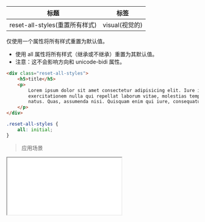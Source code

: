 | 标题                             | 标签           |
| -------------------------------- | -------------- |
| reset-all-styles(重置所有样式) | visual(视觉的) |

仅使用一个属性将所有样式重置为默认值。

* 使用 all 属性将所有样式（继承或不继承）重置为其默认值。
* 注意：这不会影响方向和 unicode-bidi 属性。

```html
<div class="reset-all-styles">
    <h5>title</h5>
    <p>
        Lorem ipsum dolor sit amet consectetur adipisicing elit. Iure id
        exercitationem nulla qui repellat laborum vitae, molestias tempora velit
        natus. Quas, assumenda nisi. Quisquam enim qui iure, consequatur velit sit?
    </p>
</div>
```

```css
.reset-all-styles {
    all: initial;
}
```

> 应用场景

<iframe src="codes/css/html/reset-all-styles.html"></iframe>




